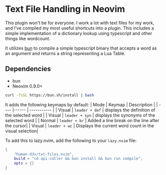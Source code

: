 # Text File Handling in Neovim 
This plugin won't be for everyone. I work a lot with text files for my work,
and I've compiled my most useful shortcuts into a plugin. This includes a
simple implementation of a dictionary lookup using typescript and other things
like wordcount. 

It utilizes [bun](https://bun.sh) to compile a simple typescript binary that
accepts a word as an argument and returns a string representing a Lua Table. 

## Dependencies
- bun
- Neovim 0.9.0+

```bash
curl -fsSL https://bun.sh/install | bash
```

It adds the following keymaps by default:
| Mode | Keymap | Description |
| ---- |------ | ----------- |
| Visual | `leader + def` | displays the definition of the selected word |
| Visual | `leader + syn` | displays the synonyms of the selected word |
| Normal | `leader + br` | Added a line break on the line after the cursor|
| Visual | `leader + wc` | Displays the current word count in the visual selection|

To add this to lazy.nvim, add the following to your `lazy.nvim` file:
```lua
{ 
    "human-d3v/txt-files.nvim", 
    build = "cd api-caller && bun install && bun run compile", 
    opts = {}
}
```

